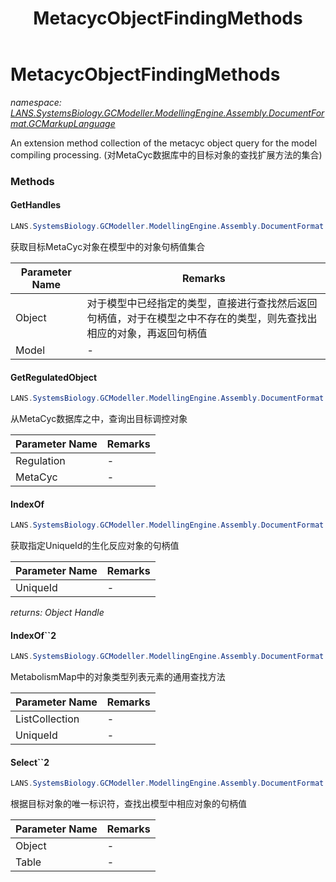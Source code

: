 ﻿---
title: MetacycObjectFindingMethods
---

# MetacycObjectFindingMethods
_namespace: [LANS.SystemsBiology.GCModeller.ModellingEngine.Assembly.DocumentFormat.GCMarkupLanguage](N-LANS.SystemsBiology.GCModeller.ModellingEngine.Assembly.DocumentFormat.GCMarkupLanguage.html)_

An extension method collection of the metacyc object query for the model compiling processing.
 (对MetaCyc数据库中的目标对象的查找扩展方法的集合)

### Methods

#### GetHandles
```csharp
LANS.SystemsBiology.GCModeller.ModellingEngine.Assembly.DocumentFormat.GCMarkupLanguage.MetacycObjectFindingMethods.GetHandles(LANS.SystemsBiology.Assembly.MetaCyc.File.DataFiles.Slots.Object,LANS.SystemsBiology.GCModeller.ModellingEngine.Assembly.DocumentFormat.GCMarkupLanguage.BacterialModel)
```
获取目标MetaCyc对象在模型中的对象句柄值集合

|Parameter Name|Remarks|
|--------------|-------|
|Object|对于模型中已经指定的类型，直接进行查找然后返回句柄值，对于在模型之中不存在的类型，则先查找出相应的对象，再返回句柄值|
|Model|-|


#### GetRegulatedObject
```csharp
LANS.SystemsBiology.GCModeller.ModellingEngine.Assembly.DocumentFormat.GCMarkupLanguage.MetacycObjectFindingMethods.GetRegulatedObject(LANS.SystemsBiology.Assembly.MetaCyc.File.DataFiles.Slots.Regulation,LANS.SystemsBiology.Assembly.MetaCyc.File.FileSystem.DatabaseLoadder)
```
从MetaCyc数据库之中，查询出目标调控对象

|Parameter Name|Remarks|
|--------------|-------|
|Regulation|-|
|MetaCyc|-|


#### IndexOf
```csharp
LANS.SystemsBiology.GCModeller.ModellingEngine.Assembly.DocumentFormat.GCMarkupLanguage.MetacycObjectFindingMethods.IndexOf(Microsoft.VisualBasic.List{LANS.SystemsBiology.GCModeller.ModellingEngine.Assembly.DocumentFormat.GCMarkupLanguage.GCML_Documents.XmlElements.Metabolism.Reaction},System.String)
```
获取指定UniqueId的生化反应对象的句柄值

|Parameter Name|Remarks|
|--------------|-------|
|UniqueId|-|

_returns: Object Handle_

#### IndexOf``2
```csharp
LANS.SystemsBiology.GCModeller.ModellingEngine.Assembly.DocumentFormat.GCMarkupLanguage.MetacycObjectFindingMethods.IndexOf``2(System.Collections.Generic.IEnumerable{``1},System.String)
```
MetabolismMap中的对象类型列表元素的通用查找方法

|Parameter Name|Remarks|
|--------------|-------|
|ListCollection|-|
|UniqueId|-|


#### Select``2
```csharp
LANS.SystemsBiology.GCModeller.ModellingEngine.Assembly.DocumentFormat.GCMarkupLanguage.MetacycObjectFindingMethods.Select``2(LANS.SystemsBiology.Assembly.MetaCyc.File.DataFiles.Slots.Object,System.Collections.Generic.IEnumerable{``1})
```
根据目标对象的唯一标识符，查找出模型中相应对象的句柄值

|Parameter Name|Remarks|
|--------------|-------|
|Object|-|
|Table|-|






